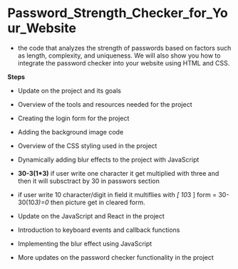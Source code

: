 # Password_Strength_Checker_for_Your_Website

* the code that analyzes the strength of passwords based on factors such as length, complexity, and uniqueness. We will also show you how to integrate the password checker into your website using HTML and CSS.

**Steps**
* Update on the project and its goals
* Overview of the tools and resources needed for the project
* Creating the login form for the project
* Adding the background image code
* Overview of the CSS styling used in the project
* Dynamically adding blur effects to the project with JavaScript
* **30-3(1*3)** if user write one character it get multiplied with three and then it will subsctract by 30 in passwors section
* if user write 10 character/digit in field it multiflies with *[ 10*3 ] form = 30-30(10*3)=0* then picture get in cleared form.

* Update on the JavaScript and React in the project
* Introduction to keyboard events and callback functions
* Implementing the blur effect using JavaScript
* More updates on the password checker functionality in the project



